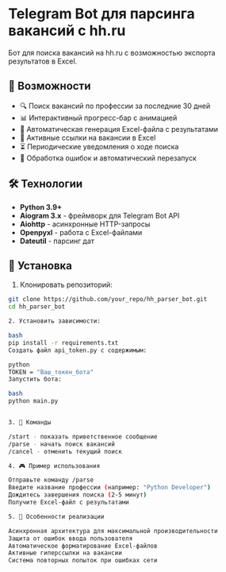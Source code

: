 # Telegram Bot для парсинга вакансий с hh.ru

Бот для поиска вакансий на hh.ru с возможностью экспорта результатов в Excel.

## 🌟 Возможности

- 🔍 Поиск вакансий по профессии за последние 30 дней
- 📊 Интерактивный прогресс-бар с анимацией
- 📁 Автоматическая генерация Excel-файла с результатами
- 🔗 Активные ссылки на вакансии в Excel
- ⏳ Периодические уведомления о ходе поиска
- 🚦 Обработка ошибок и автоматический перезапуск

## 🛠 Технологии

- **Python 3.9+**
- **Aiogram 3.x** - фреймворк для Telegram Bot API
- **Aiohttp** - асинхронные HTTP-запросы
- **Openpyxl** - работа с Excel-файлами
- **Dateutil** - парсинг дат

## 🚀 Установка

1. Клонировать репозиторий:
```bash
git clone https://github.com/your_repo/hh_parser_bot.git
cd hh_parser_bot

2. Установить зависимости:

bash
pip install -r requirements.txt
Создать файл api_token.py с содержимым:

python
TOKEN = "Ваш_токен_бота"
Запустить бота:

bash
python main.py


3. 📝 Команды

/start - показать приветственное сообщение
/parse - начать поиск вакансий
/cancel - отменить текущий поиск

4. 🎮 Пример использования

Отправьте команду /parse
Введите название профессии (например: "Python Developer")
Дождитесь завершения поиска (2-5 минут)
Получите Excel-файл с результатами

5. 🔧 Особенности реализации

Асинхронная архитектура для максимальной производительности
Защита от ошибок ввода пользователя
Автоматическое форматирование Excel-файлов
Активные гиперссылки на вакансии
Система повторных попыток при ошибках сети



